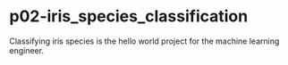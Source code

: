 # p02-iris_species_classification
Classifying iris species is the hello world project for the machine learning engineer.
